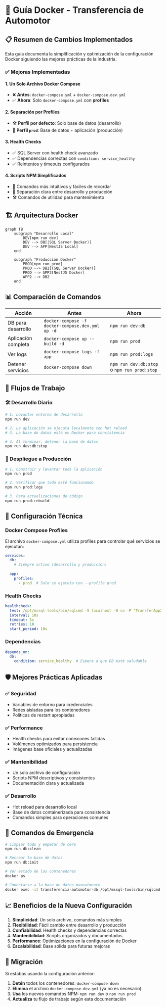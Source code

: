 # 🐳 Guía Docker - Transferencia de Automotor

## 📋 Resumen de Cambios Implementados

Esta guía documenta la simplificación y optimización de la configuración Docker siguiendo las mejores prácticas de la industria.

### ✅ Mejoras Implementadas

#### 1. **Un Solo Archivo Docker Compose**
- ❌ **Antes**: `docker-compose.yml` + `docker-compose.dev.yml`
- ✅ **Ahora**: Solo `docker-compose.yml` con **profiles**

#### 2. **Separación por Profiles**
- 🛠️ **Perfil por defecto**: Solo base de datos (desarrollo)
- 🚀 **Perfil `prod`**: Base de datos + aplicación (producción)

#### 3. **Health Checks**
- ✅ SQL Server con health check avanzado
- ✅ Dependencias correctas con `condition: service_healthy`
- ✅ Reintentos y timeouts configurados

#### 4. **Scripts NPM Simplificados**
- 🎯 Comandos más intuitivos y fáciles de recordar
- 🔧 Separación clara entre desarrollo y producción
- 🛠️ Comandos de utilidad para mantenimiento

## 🏗️ Arquitectura Docker

```mermaid
graph TB
    subgraph "Desarrollo Local"
        DEV[npm run dev]
        DEV --> DB[(SQL Server Docker)]
        DEV --> APP[NestJS Local]
    end
    
    subgraph "Producción Docker"
        PROD[npm run prod]
        PROD --> DB2[(SQL Server Docker)]
        PROD --> APP2[NestJS Docker]
        APP2 --> DB2
    end
```

## 📊 Comparación de Comandos

| Acción | Antes | Ahora |
|--------|-------|-------|
| DB para desarrollo | `docker-compose -f docker-compose.dev.yml up -d` | `npm run dev:db` |
| Aplicación completa | `docker-compose up --build -d` | `npm run prod` |
| Ver logs | `docker-compose logs -f app` | `npm run prod:logs` |
| Detener servicios | `docker-compose down` | `npm run dev:db:stop` o `npm run prod:stop` |

## 🎯 Flujos de Trabajo

### 🛠️ Desarrollo Diario

```bash
# 1. Levantar entorno de desarrollo
npm run dev

# 2. La aplicación se ejecuta localmente con hot reload
# 3. La base de datos está en Docker para consistencia

# 4. Al terminar, detener la base de datos
npm run dev:db:stop
```

### 🚀 Despliegue a Producción

```bash
# 1. Construir y levantar toda la aplicación
npm run prod

# 2. Verificar que todo esté funcionando
npm run prod:logs

# 3. Para actualizaciones de código
npm run prod:rebuild
```

## 🔧 Configuración Técnica

### Docker Compose Profiles

El archivo `docker-compose.yml` utiliza profiles para controlar qué servicios se ejecutan:

```yaml
services:
  db:
    # Siempre activo (desarrollo y producción)
    
  app:
    profiles:
      - prod  # Solo se ejecuta con --profile prod
```

### Health Checks

```yaml
healthcheck:
  test: /opt/mssql-tools/bin/sqlcmd -S localhost -U sa -P "TransferApp2024!" -Q "SELECT 1"
  interval: 10s
  timeout: 5s
  retries: 10
  start_period: 10s
```

### Dependencias

```yaml
depends_on:
  db:
    condition: service_healthy  # Espera a que DB esté saludable
```

## 🛡️ Mejores Prácticas Aplicadas

### ✅ Seguridad
- Variables de entorno para credenciales
- Redes aisladas para los contenedores
- Políticas de restart apropiadas

### ✅ Performance
- Health checks para evitar conexiones fallidas
- Volúmenes optimizados para persistencia
- Imágenes base oficiales y actualizadas

### ✅ Mantenibilidad
- Un solo archivo de configuración
- Scripts NPM descriptivos y consistentes
- Documentación clara y actualizada

### ✅ Desarrollo
- Hot reload para desarrollo local
- Base de datos containerizada para consistencia
- Comandos simples para operaciones comunes

## 🚨 Comandos de Emergencia

```bash
# Limpiar todo y empezar de cero
npm run db:clean

# Recrear la base de datos
npm run db:init

# Ver estado de los contenedores
docker ps

# Conectarse a la base de datos manualmente
docker exec -it transferencia-automotor-db /opt/mssql-tools/bin/sqlcmd -S localhost -U sa -P "TransferApp2024!"
```

## 📈 Beneficios de la Nueva Configuración

1. **Simplicidad**: Un solo archivo, comandos más simples
2. **Flexibilidad**: Fácil cambio entre desarrollo y producción
3. **Confiabilidad**: Health checks y dependencias correctas
4. **Mantenibilidad**: Scripts organizados y documentados
5. **Performance**: Optimizaciones en la configuración de Docker
6. **Escalabilidad**: Base sólida para futuras mejoras

## 🔄 Migración

Si estabas usando la configuración anterior:

1. **Detén** todos los contenedores: `docker-compose down`
2. **Elimina** el archivo `docker-compose.dev.yml` (ya no es necesario)
3. **Usa** los nuevos comandos NPM: `npm run dev` o `npm run prod`
4. **Actualiza** tu flujo de trabajo según esta documentación

